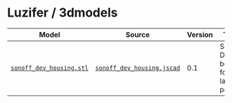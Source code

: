 # Luzifer / 3dmodels

| Model | Source | Version | Title |
| ----- | ------ | ------- | ----- |
| [`sonoff_dev_housing.stl`](sonoff_dev_housing.stl) | [`sonoff_dev_housing.jscad`](sonoff_dev_housing.jscad) | 0.1 | Sonoff DEV box for lamp post |
